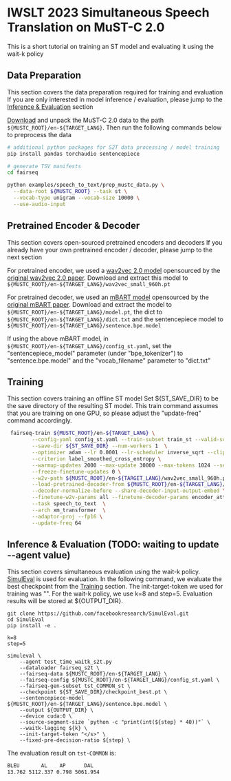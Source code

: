 # IWSLT 2023 Simultaneous Speech Translation on MuST-C 2.0

This is a short tutorial on training an ST model and evaluating it using the wait-k policy

## Data Preparation
This section covers the data preparation required for training and evaluation
If you are only interested in model inference / evaluation, please jump to the [Inference & Evaluation](#inference--evaluation) section

[Download](https://ict.fbk.eu/must-c-release-v2-0/) and unpack the MuST-C 2.0 data to the path
`${MUSTC_ROOT}/en-${TARGET_LANG}`. Then run the following commands below to preprocess the data
```bash
# additional python packages for S2T data processing / model training
pip install pandas torchaudio sentencepiece

# generate TSV manifests
cd fairseq

python examples/speech_to_text/prep_mustc_data.py \
  --data-root ${MUSTC_ROOT} --task st \
  --vocab-type unigram --vocab-size 10000 \
  --use-audio-input
```

## Pretrained Encoder & Decoder
This section covers open-sourced pretrained encoders and decoders
If you already have your own pretrained encoder / decoder, please jump to the next section

For pretrained encoder, we used a [wav2vec 2.0 model](https://dl.fbaipublicfiles.com/fairseq/wav2vec/wav2vec_small_960h.pt) opensourced by the [original wav2vec 2.0 paper](https://arxiv.org/abs/2006.11477). Download and extract this model to `${MUSTC_ROOT}/en-${TARGET_LANG}/wav2vec_small_960h.pt`

For pretrained decoder, we used an [mBART model](https://dl.fbaipublicfiles.com/fairseq/models/mbart/mbart.cc25.v2.tar.gz) opensourced by the [original mBART paper](https://arxiv.org/abs/2001.08210). Download and extract the model to `${MUSTC_ROOT}/en-${TARGET_LANG}/model.pt`, the dict to `${MUSTC_ROOT}/en-${TARGET_LANG}/dict.txt` and the sentencepiece model to `${MUSTC_ROOT}/en-${TARGET_LANG}/sentence.bpe.model`

If using the above mBART model, in `${MUSTC_ROOT}/en-${TARGET_LANG}/config_st.yaml`, set the "sentencepiece_model" parameter (under "bpe_tokenizer") to "sentence.bpe.model" and the "vocab_filename" parameter to "dict.txt"

## Training
This section covers training an offline ST model
Set ${ST_SAVE_DIR} to be the save directory of the resulting ST model. This train command assumes that you are training on one GPU, so please adjust the "update-freq" command accordingly. 

```bash
 fairseq-train ${MUSTC_ROOT}/en-${TARGET_LANG} \
        --config-yaml config_st.yaml --train-subset train_st --valid-subset dev_st \
        --save-dir ${ST_SAVE_DIR} --num-workers 1  \
        --optimizer adam --lr 0.0001 --lr-scheduler inverse_sqrt --clip-norm 10.0 \
        --criterion label_smoothed_cross_entropy \
        --warmup-updates 2000 --max-update 30000 --max-tokens 1024 --seed 1 \
        --freeze-finetune-updates 0 \
        --w2v-path ${MUSTC_ROOT}/en-${TARGET_LANG}/wav2vec_small_960h.pt \
        --load-pretrained-decoder-from ${MUSTC_ROOT}/en-${TARGET_LANG}/model.pt \
        --decoder-normalize-before --share-decoder-input-output-embed \
        --finetune-w2v-params all --finetune-decoder-params encoder_attn,layer_norm,self_attn \
        --task speech_to_text  \
        --arch xm_transformer  \
        --adaptor-proj --fp16 \
        --update-freq 64 
```

## Inference & Evaluation (TODO: waiting to update --agent value)
This section covers simultaneous evaluation using the wait-k policy.
[SimulEval](https://github.com/facebookresearch/SimulEval) is used for evaluation. In the following command, we evaluate the best checkpoint from the [Training](#training) section. The init-target-token we used for training was "</s>". For the wait-k policy, we use k=8 and step=5. Evaluation results will be stored at ${OUTPUT_DIR}.

```
git clone https://github.com/facebookresearch/SimulEval.git
cd SimulEval
pip install -e .

k=8
step=5

simuleval \
    --agent test_time_waitk_s2t.py
    --dataloader fairseq_s2t \
    --fairseq-data ${MUSTC_ROOT}/en-${TARGET_LANG} \
    --fairseq-config ${MUSTC_ROOT}/en-${TARGET_LANG}/config_st.yaml \
    --fairseq-gen-subset tst_COMMON_st \
    --checkpoint ${ST_SAVE_DIR}/checkpoint_best.pt \
    --sentencepiece-model ${MUSTC_ROOT}/en-${TARGET_LANG}/sentence.bpe.model \
    --output ${OUTPUT_DIR} \
    --device cuda:0 \
    --source-segment-size `python -c "print(int(${step} * 40))"` \
    --waitk-lagging ${k} \
    --init-target-token "</s>" \
    --fixed-pre-decision-ratio ${step} \
```

The evaluation result on `tst-COMMON` is:
```bash
BLEU       AL    AP      DAL
13.762 5112.337 0.798 5061.954
```
